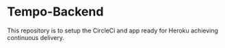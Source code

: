 # Tempo-Backend
This repository is to setup the CircleCi and app ready for Heroku achieving continuous delivery.